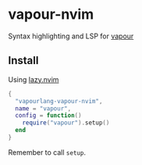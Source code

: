 # vapour-nvim

Syntax highlighting and LSP for [vapour](https://vapour.run)

## Install

Using [lazy.nvim](https://github.com/folke/lazy.nvim)
```lua
{
  "vapourlang-vapour-nvim",
  name = "vapour",
  config = function()
    require("vapour").setup()
  end
}
```

Remember to call `setup`.
